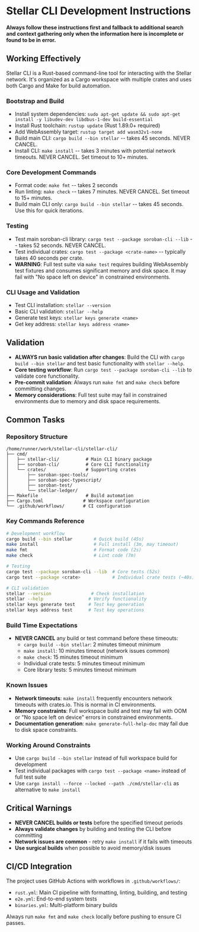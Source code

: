 # Stellar CLI Development Instructions

**Always follow these instructions first and fallback to additional search and context gathering only when the information here is incomplete or found to be in error.**

## Working Effectively

Stellar CLI is a Rust-based command-line tool for interacting with the Stellar network. It's organized as a Cargo workspace with multiple crates and uses both Cargo and Make for build automation.

### Bootstrap and Build
- Install system dependencies: `sudo apt-get update && sudo apt-get install -y libudev-dev libdbus-1-dev build-essential`
- Install Rust toolchain: `rustup update` (Rust 1.89.0+ required)
- Add WebAssembly target: `rustup target add wasm32v1-none`
- Build main CLI: `cargo build --bin stellar` -- takes 45 seconds. NEVER CANCEL.
- Install CLI: `make install` -- takes 3 minutes with potential network timeouts. NEVER CANCEL. Set timeout to 10+ minutes.

### Core Development Commands
- Format code: `make fmt` -- takes 2 seconds
- Run linting: `make check` -- takes 7 minutes. NEVER CANCEL. Set timeout to 15+ minutes.
- Build main CLI only: `cargo build --bin stellar` -- takes 45 seconds. Use this for quick iterations.

### Testing
- Test main soroban-cli library: `cargo test --package soroban-cli --lib` -- takes 52 seconds. NEVER CANCEL.
- Test individual crates: `cargo test --package <crate-name>` -- typically takes 40 seconds per crate.
- **WARNING**: Full test suite via `make test` requires building WebAssembly test fixtures and consumes significant memory and disk space. It may fail with "No space left on device" in constrained environments.

### CLI Usage and Validation
- Test CLI installation: `stellar --version`
- Basic CLI validation: `stellar --help`
- Generate test keys: `stellar keys generate <name>`
- Get key address: `stellar keys address <name>`

## Validation

- **ALWAYS run basic validation after changes**: Build the CLI with `cargo build --bin stellar` and test basic functionality with `stellar --help`.
- **Core testing workflow**: Run `cargo test --package soroban-cli --lib` to validate core functionality.
- **Pre-commit validation**: Always run `make fmt` and `make check` before committing changes.
- **Memory considerations**: Full test suite may fail in constrained environments due to memory and disk space requirements.

## Common Tasks

### Repository Structure
```
/home/runner/work/stellar-cli/stellar-cli/
├── cmd/
│   ├── stellar-cli/          # Main CLI binary package
│   ├── soroban-cli/          # Core CLI functionality
│   └── crates/               # Supporting crates
│       ├── soroban-spec-tools/
│       ├── soroban-spec-typescript/
│       ├── soroban-test/
│       └── stellar-ledger/
├── Makefile                  # Build automation
├── Cargo.toml               # Workspace configuration
└── .github/workflows/       # CI configuration
```

### Key Commands Reference
```bash
# Development workflow
cargo build --bin stellar        # Quick build (45s)
make install                     # Full install (3m, may timeout)
make fmt                         # Format code (2s)
make check                       # Lint code (7m)

# Testing
cargo test --package soroban-cli --lib  # Core tests (52s)
cargo test --package <crate>            # Individual crate tests (~40s)

# CLI validation
stellar --version               # Check installation
stellar --help                 # Verify functionality
stellar keys generate test     # Test key generation
stellar keys address test      # Test key operations
```

### Build Time Expectations
- **NEVER CANCEL** any build or test command before these timeouts:
  - `cargo build --bin stellar`: 2 minutes timeout minimum
  - `make install`: 10 minutes timeout (network issues common)
  - `make check`: 15 minutes timeout minimum
  - Individual crate tests: 5 minutes timeout minimum
  - Core library tests: 5 minutes timeout minimum

### Known Issues
- **Network timeouts**: `make install` frequently encounters network timeouts with crates.io. This is normal in CI environments.
- **Memory constraints**: Full workspace build and test may fail with OOM or "No space left on device" errors in constrained environments.
- **Documentation generation**: `make generate-full-help-doc` may fail due to disk space constraints.

### Working Around Constraints
- Use `cargo build --bin stellar` instead of full workspace build for development
- Test individual packages with `cargo test --package <name>` instead of full test suite
- Use `cargo install --force --locked --path ./cmd/stellar-cli` as alternative to `make install`

## Critical Warnings
- **NEVER CANCEL builds or tests** before the specified timeout periods
- **Always validate changes** by building and testing the CLI before committing
- **Network issues are common** - retry `make install` if it fails with timeouts
- **Use surgical builds** when possible to avoid memory/disk issues

## CI/CD Integration
The project uses GitHub Actions with workflows in `.github/workflows/`:
- `rust.yml`: Main CI pipeline with formatting, linting, building, and testing
- `e2e.yml`: End-to-end system tests
- `binaries.yml`: Multi-platform binary builds

Always run `make fmt` and `make check` locally before pushing to ensure CI passes.